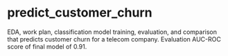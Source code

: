 # predict_customer_churn
EDA, work plan, classification model training, evaluation, and comparison that predicts customer churn for a telecom company. Evaluation AUC-ROC score of final model of 0.91.
